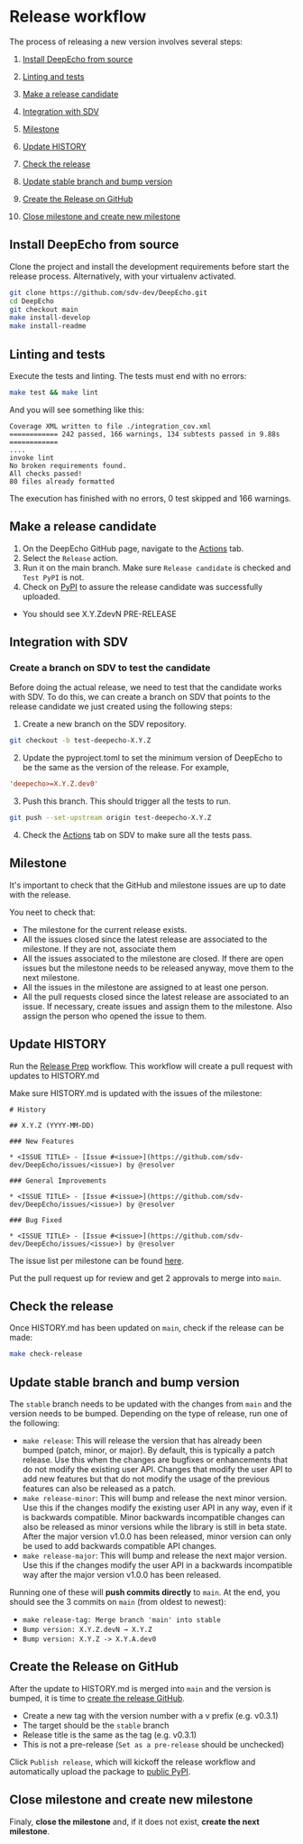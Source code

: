 # Release workflow

The process of releasing a new version involves several steps:

1. [Install DeepEcho from source](#install-deepecho-from-source)

2. [Linting and tests](#linting-and-tests)

3. [Make a release candidate](#make-a-release-candidate)

4. [Integration with SDV](#integration-with-sdv)

5. [Milestone](#milestone)

6. [Update HISTORY](#update-history)

7. [Check the release](#check-the-release)

8. [Update stable branch and bump version](#update-stable-branch-and-bump-version)

9. [Create the Release on GitHub](#create-the-release-on-github)

10. [Close milestone and create new milestone](#close-milestone-and-create-new-milestone)

## Install DeepEcho from source

Clone the project and install the development requirements before start the release process. Alternatively, with your virtualenv activated.

```bash
git clone https://github.com/sdv-dev/DeepEcho.git
cd DeepEcho
git checkout main
make install-develop
make install-readme
```

## Linting and tests

Execute the tests and linting. The tests must end with no errors:

```bash
make test && make lint
```

And you will see something like this:

```
Coverage XML written to file ./integration_cov.xml
============ 242 passed, 166 warnings, 134 subtests passed in 9.88s ============
....
invoke lint
No broken requirements found.
All checks passed!
80 files already formatted
```

The execution has finished with no errors, 0 test skipped and 166 warnings.

## Make a release candidate

1. On the DeepEcho GitHub page, navigate to the [Actions][actions] tab.
2. Select the `Release` action.
3. Run it on the main branch. Make sure `Release candidate` is checked and `Test PyPI` is not.
4. Check on [PyPI][deepecho-pypi] to assure the release candidate was successfully uploaded.
  - You should see X.Y.ZdevN PRE-RELEASE

[actions]: https://github.com/sdv-dev/DeepEcho/actions
[deepecho-pypi]: https://pypi.org/project/DeepEcho/#history

## Integration with SDV

### Create a branch on SDV to test the candidate

Before doing the actual release, we need to test that the candidate works with SDV. To do this, we can create a branch on SDV that points to the release candidate we just created using the following steps:

1. Create a new branch on the SDV repository.

```bash
git checkout -b test-deepecho-X.Y.Z
```

2. Update the pyproject.toml to set the minimum version of DeepEcho to be the same as the version of the release. For example,

```toml
'deepecho>=X.Y.Z.dev0'
```

3. Push this branch. This should trigger all the tests to run.

```bash
git push --set-upstream origin test-deepecho-X.Y.Z
```

4. Check the [Actions][sdv-actions] tab on SDV to make sure all the tests pass.

[sdv-actions]: https://github.com/sdv-dev/SDV/actions

## Milestone

It's important to check that the GitHub and milestone issues are up to date with the release.

You neet to check that:

- The milestone for the current release exists.
- All the issues closed since the latest release are associated to the milestone. If they are not, associate them
- All the issues associated to the milestone are closed. If there are open issues but the milestone needs to
  be released anyway, move them to the next milestone.
- All the issues in the milestone are assigned to at least one person.
- All the pull requests closed since the latest release are associated to an issue. If necessary, create issues
  and assign them to the milestone. Also assign the person who opened the issue to them.

## Update HISTORY
Run the [Release Prep](https://github.com/sdv-dev/DeepEcho/actions/workflows/prepare_release.yml) workflow. This workflow will create a pull request with updates to HISTORY.md

Make sure HISTORY.md is updated with the issues of the milestone:

```
# History

## X.Y.Z (YYYY-MM-DD)

### New Features

* <ISSUE TITLE> - [Issue #<issue>](https://github.com/sdv-dev/DeepEcho/issues/<issue>) by @resolver

### General Improvements

* <ISSUE TITLE> - [Issue #<issue>](https://github.com/sdv-dev/DeepEcho/issues/<issue>) by @resolver

### Bug Fixed

* <ISSUE TITLE> - [Issue #<issue>](https://github.com/sdv-dev/DeepEcho/issues/<issue>) by @resolver
```

The issue list per milestone can be found [here][milestones].

[milestones]: https://github.com/sdv-dev/DeepEcho/milestones

Put the pull request up for review and get 2 approvals to merge into `main`.

## Check the release
Once HISTORY.md has been updated on `main`, check if the release can be made:


```bash
make check-release
```

## Update stable branch and bump version
The `stable` branch needs to be updated with the changes from `main` and the version needs to be bumped.
Depending on the type of release, run one of the following:

* `make release`: This will release the version that has already been bumped (patch, minor, or major). By default, this is typically a patch release. Use this when the changes are bugfixes or enhancements that do not modify the existing user API. Changes that modify the user API to add new features but that do not modify the usage of the previous features can also be released as a patch.
* `make release-minor`: This will bump and release the next minor version. Use this if the changes modify the existing user API in any way, even if it is backwards compatible. Minor backwards incompatible changes can also be released as minor versions while the library is still in beta state. After the major version v1.0.0 has been released, minor version can only be used to add backwards compatible API changes.
* `make release-major`: This will bump and release the next major version. Use this if the changes modify the user API in a backwards incompatible way after the major version v1.0.0 has been released.

Running one of these will **push commits directly** to `main`.
At the end, you should see the 3 commits on `main` (from oldest to newest):
- `make release-tag: Merge branch 'main' into stable`
- `Bump version: X.Y.Z.devN → X.Y.Z`
- `Bump version: X.Y.Z -> X.Y.A.dev0`

## Create the Release on GitHub

After the update to HISTORY.md is merged into `main` and the version is bumped, it is time to [create the release GitHub](https://github.com/sdv-dev/DeepEcho/releases/new).
- Create a new tag with the version number with a v prefix (e.g. v0.3.1)
- The target should be the `stable` branch
- Release title is the same as the tag (e.g. v0.3.1)
- This is not a pre-release (`Set as a pre-release` should be unchecked)

Click `Publish release`, which will kickoff the release workflow and automatically upload the package to [public PyPI](https://pypi.org/project/deepecho/).

## Close milestone and create new milestone

Finaly, **close the milestone** and, if it does not exist, **create the next milestone**.
